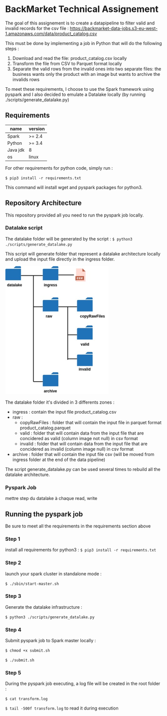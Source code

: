 # BackMarket Technical Assignement

The goal of this assignement is to create a datapipeline to filter valid and invalid records for the csv file :
 https://backmarket-data-jobs.s3-eu-west-1.amazonaws.com/data/product_catalog.csv

This must be done by implementing a job in Python that will do the following steps :
1. Download and read the file: product_catalog.csv locally
2. Transform the file from CSV to Parquet format locally
3. Separate the valid rows from the invalid ones into two separate files: the business wants only the product with an image but wants to archive the invalids rows

To meet these requirements, I choose to use the Spark framework using pyspark and I also decided to emulate a Datalake locally (by running ./scripts/generate_datalake.py)


## Requirements

name  | version
------------- | -------------
Spark  | >= 2.4
Python  | >= 3.4
Java jdk | 8
os | linux


For other requirements for python code, simply run :

`$ pip3 install -r requirements.txt`

This command will install wget and pyspark packages for python3.


## Repository Architecture

This repository provided all you need to run the pyspark job locally.

### Datalake script

The datalake folder will be generated by the script :
`$ python3 ./scripts/generate_datalake.py`

This script will generate folder that represent a datalake architecture locally and upload the input file directly in the ingress folder.

![datalake architecture](https://github.com/KarineAkninTech/BackMarketTest/blob/dev/images/datalake-architecture.jpg)

The datalake folder it's divided in 3 differents zones :
- ingress : contain the input file product_catalog.csv
- raw :
  - copyRawFiles : folder that will contain the input file in parquet format product_catalog.parquet
  - valid : folder that will contain data from the input file that are concidered as valid (column image not null) in csv format
  - invalid : folder that will contain data from the input file that are concidered as invalid (column image null) in csv format
- archive : folder that will contain the input file csv (will be moved from ingress folder at the end of the data pipeline)

The script generate_datalake.py can be used several times to rebuild all the datalake architecture.

### Pyspark Job
mettre step du datalake à chaque read, write

## Running the pyspark job

Be sure to meet all the requirements in the requirements section above

### Step 1

install all requirements for python3 :
`$ pip3 install -r requirements.txt`


### Step 2

launch your spark cluster in standalone mode :

`$ ./sbin/start-master.sh`

### Step 3

Generate the datalake infrastructure :

`$ python3 ./scripts/generate_datalake.py`


### Step 4

Submit pyspark job to Spark master locally :

`$ chmod +x submit.sh`

`$ ./submit.sh`

### Step 5

During the pyspark job executing, a log file will be created in the root folder :

`$ cat transform.log`

`$ tail -500f transform.log` to read it during execution

